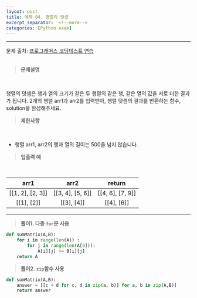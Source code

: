 ```yaml
---
layout: post
title: 예제 04. 행렬의 덧셈
excerpt_separator:  <!--more-->
categories: [Python exam]
---
```

___

문제 출처: [프로그래머스 코딩테스트 연습](https://programmers.co.kr/learn/courses/30/lessons/12950)
<br><br>
> **문제설명**
<br>

행렬의 덧셈은 행과 열의 크기가 같은 두 행렬의 같은 행, 같은 열의 값을 서로 더한 결과가 됩니다. 2개의 행렬 arr1과 arr2를 입력받아, 행렬 덧셈의 결과를 반환하는 함수, solution을 완성해주세요.

> **제한사항**
<br>

- 행렬 arr1, arr2의 행과 열의 길이는 500을 넘지 않습니다.

> **입출력 예**
<br>

| <center>arr1</center> |  <center>arr2</center> |  <center>return</center> |
| :--------: | :--------: | :--------: |
| [[1, 2], [2, 3]] | <center>[[3, 4], [5, 6]]</center> | <center>[[4, 6], [7, 9]]  </center> |
| [[1], [2]] | <center>[[3], [4]]</center> | <center>[[4], [6]]</center> |

___


> **풀이1. 다중 `for`문 사용**

```python
def sumMatrix(A,B):
    for i in range(len(A)) :
        for j in range(len(A[0])):
            A[i][j] += B[i][j] 
    return A
```

> **풀이2. `zip`함수 사용**

```python
def sumMatrix(A,B):
    answer = [[c + d for c, d in zip(a, b)] for a, b in zip(A,B)]
    return answer
```
 